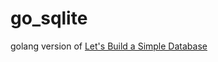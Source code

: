 # go_sqlite

golang version of [Let's Build a Simple Database](https://cstack.github.io/db_tutorial)
